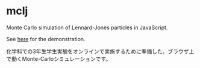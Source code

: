 # mclj

Monte Carlo simulation of Lennard-Jones particles in JavaScript.

See [here](https://vitroid.github.io/mclj) for the demonstration.

化学科での3年生学生実験をオンラインで実施するために準備した、ブラウザ上で動くMonte-Carloシミュレーションです。
